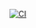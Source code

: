 [![CI](https://github.com/MohamedHasnaoui/Shoply-Ecommerce-web-site/actions/workflows/ci.yml/badge.svg?branch=master)](https://github.com/MohamedHasnaoui/Shoply-Ecommerce-web-site/actions/workflows/ci.yml)
